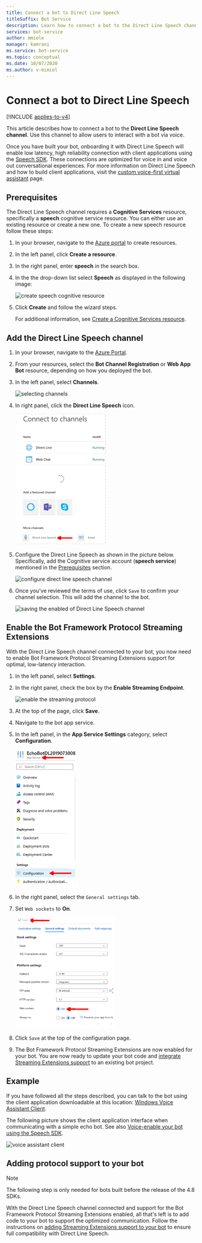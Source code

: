 ```yaml
---
title: Connect a bot to Direct Line Speech
titleSuffix: Bot Service
description: Learn how to connect a bot to the Direct Line Speech channel for user's voice interaction with high reliability and low latency.
services: bot-service
author: mmiele
manager: kamrani
ms.service: bot-service
ms.topic: conceptual
ms.date: 10/07/2020
ms.author: v-mimiel
---
```


# Connect a bot to Direct Line Speech

[!INCLUDE [applies-to-v4](includes/applies-to-v4-current.md)]

This article describes how to connect a bot to the **Direct Line Speech channel**. Use this channel to allow users to interact with a bot via voice.

Once you have built your bot, onboarding it with Direct Line Speech will enable low latency, high reliability connection with client applications using the [Speech SDK](/azure/cognitive-services/speech-service/). These connections are optimized for voice in and voice out conversational experiences. For more information on Direct Line Speech and how to build client applications, visit the [custom voice-first virtual assistant](/azure/cognitive-services/Speech-Service/voice-assistants) page.

## Prerequisites

 The Direct Line Speech channel requires a **Cognitive Services** resource, specifically a **speech** cognitive service resource. You can either use an existing resource or create a new one. To create a new speech resource follow these steps:

1. In your browser, navigate to the [Azure portal](https://ms.portal.azure.com/#create/hub) to create resources.
1. In the left panel, click **Create a resource**.
1. In the right panel, enter **speech** in the search box.
1. In the the drop-down list select **Speech** as displayed in the following image:

    ![create speech cognitive resource](media/voice-first-virtual-assistants/create-speech-cognitive-resource.PNG "create speech cognitive service")

1. Click **Create** and follow the wizard steps.

    For additional information, see [Create a Cognitive Services resource](/azure/cognitive-services/cognitive-services-apis-create-account).

## Add the Direct Line Speech channel

1. In your browser, navigate to the [Azure Portal](https://portal.azure.com).
1. From your resources, select the **Bot Channel Registration** or **Web App Bot** resource, depending on how you deployed the bot.
1. In the left panel, select  **Channels**.

    ![selecting channels](media/voice-first-virtual-assistants/bot-service-channel-directlinespeech-selectchannel.png "selecting channels")

1. In right panel, click the **Direct Line Speech** icon.

    ![selecting direct line speech channel](media/voice-first-virtual-assistants/bot-service-channel-directlinespeech-connectspeechchannel.png "connecting Direct Line Speech")

1. Configure the Direct Line Speech as shown in the picture below. Specifically, add the Cognitive service account (**speech service**) mentioned in the [Prerequisites](#prerequisites) section.

    ![configure direct line speech channel](media/voice-first-virtual-assistants/bot-service-channel-directlinespeech-cognitivesericesaccount-selection.png "selecting Cognitive Services resource")

1. Once you've reviewed the terms of use, click `Save` to confirm your channel selection. This will add the channel to the bot.

    ![saving the enabled of Direct Line Speech channel](media/voice-first-virtual-assistants/bot-service-channel-directlinespeech-added.png "added direct line speech channel")

## Enable the Bot Framework Protocol Streaming Extensions

With the Direct Line Speech channel connected to your bot, you now need to enable Bot Framework Protocol Streaming Extensions support for optimal, low-latency interaction.

1. In the left panel, select **Settings**.
1. In the right panel, check the box by the **Enable Streaming Endpoint**.

    ![enable the streaming protocol](media/voice-first-virtual-assistants/bot-service-channel-directlinespeech-enablestreamingsupport.png "enable streaming extension support")

1. At the top of the page, click **Save**.

1. Navigate to the bot app service.
1. In the left panel, in the **App Service Settings** category, select **Configuration**.

    ![navigate to app service settings](media/voice-first-virtual-assistants/bot-service-channel-directlinespeech-configureappservice.png "configure the app service")

1. In the right panel, select the `General settings` tab.
1. Set `Web sockets` to **On**.

    ![enable websockets for the app service](media/voice-first-virtual-assistants/bot-service-channel-directlinespeech-enablewebsockets.png "enable websockets")

1. Click `Save` at the top of the configuration page.

1. The Bot Framework Protocol Streaming Extensions are now enabled for your bot. You are now ready to update your bot code and [integrate Streaming Extensions support](directline-speech-bot.md) to an existing bot project.

## Example

If you have followed all the steps described, you can talk to the bot using the client application downloadable at this location: [Windows Voice Assistant Client](https://github.com/Azure-Samples/Cognitive-Services-Voice-Assistant/blob/master/clients/csharp-wpf/README.md#windows-voice-assistant-client).

The following picture shows the client application interface when communicating with a simple echo bot. See also [Voice-enable your bot using the Speech SDK](https://docs.microsoft.com/azure/cognitive-services/speech-service/tutorial-voice-enable-your-bot-speech-sdk).

![voice assistant client](media/voice-first-virtual-assistants/voice-assistant-client.png "voice assistant client")

## Adding protocol support to your bot

> [!NOTE]
> The following step is only needed for bots built before the release of the 4.8 SDKs.

With the Direct Line Speech channel connected and support for the Bot Framework Protocol Streaming Extensions enabled, all that's left is to add code to your bot to support the optimized communication. Follow the instructions on [adding Streaming Extensions support to your bot](directline-speech-bot.md) to ensure full compatibility with Direct Line Speech.
